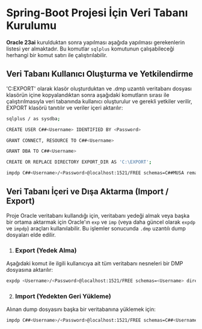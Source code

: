 # Spring-Boot Projesi İçin Veri Tabanı Kurulumu

**Oracle 23ai** kurulduktan sonra yapılması aşağıda yapılması gerekenlerin listesi yer almaktadır. Bu komutlar `sqlplus` komutunun çalışabileceği herhangi bir komut satırı ile çalıştırılabilir.


## Veri Tabanı Kullanıcı Oluşturma ve Yetkilendirme  
'C:EXPORT' olarak klasör oluşturduktan ve .dmp uzantılı veritabanı dosyası klasörün içine kopyalandıktan sonra aşağıdaki komutların sırası ile çalıştırılmasıyla veri tabanında kullanıcı oluşturulur ve gerekli yetkiler verilir, EXPORT klasörü tanıtılır ve veriler içeri aktarılır:

```sh
sqlplus / as sysdba;
```
```sh
CREATE USER C##<Username> IDENTIFIED BY <Password>
```
```sh
GRANT CONNECT, RESOURCE TO C##<Username>
```
```sh
GRANT DBA TO C##<Username>
```
```sh
CREATE OR REPLACE DIRECTORY EXPORT_DIR AS 'C:\EXPORT';
```
```sh
impdp C##<Username>/<Password>@localhost:1521/FREE schemas=C##MUSA remap_schema=C##MUSA:C##<Username> directory=EXPORT_DIR dumpfile=EXPORT_FILE.dmp logfile=my_import.log content=ALL
```

## Veri Tabanı İçeri ve Dışa Aktarma (Import / Export)  
Proje Oracle veritabanı kullandığı için, veritabanı yedeği almak veya başka bir ortama aktarmak için Oracle'ın `exp` ve `imp` (veya daha güncel olarak `expdp` ve `impdp`) araçları kullanılabilir. Bu işlemler sonucunda `.dmp` uzantılı dump dosyaları elde edilir.

1. ### Export (Yedek Alma)  
Aşağıdaki komut ile ilgili kullanıcıya ait tüm veritabanı nesneleri bir DMP dosyasına aktarılır:
```sh
expdp <Username>/<Password>@localhost:1521/FREE schemas=<Username> directory=EXPORT_DIR dumpfile=backup.dmp logfile=backup.log
```

2. ### Import (Yedekten Geri Yükleme)
Alınan dump dosyasını başka bir veritabanına yüklemek için:
```sh
impdp C##<Username>/<Password>@localhost:1521/FREE schemas=C##<Username> directory=EXPORT_DIR dumpfile=backup.dmp logfile=import.log
```
